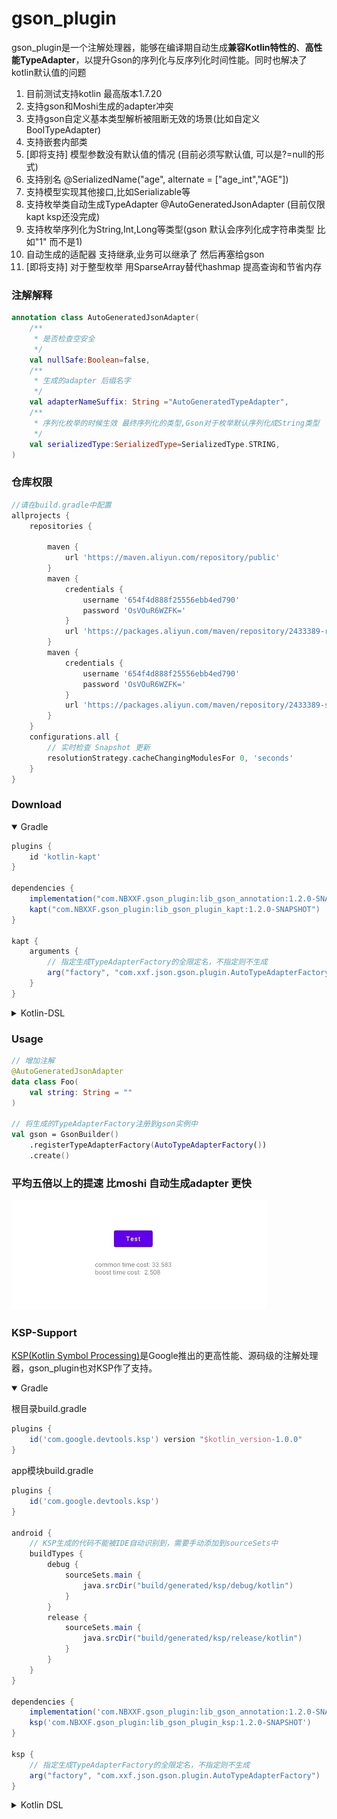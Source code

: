 # gson_plugin
gson_plugin是一个注解处理器，能够在编译期自动生成**兼容Kotlin特性的**、**高性能TypeAdapter**，以提升Gson的序列化与反序列化时间性能。同时也解决了kotlin默认值的问题
1. 目前测试支持kotlin 最高版本1.7.20
2. 支持gson和Moshi生成的adapter冲突
3. 支持gson自定义基本类型解析被阻断无效的场景(比如自定义BoolTypeAdapter)
4. 支持嵌套内部类
5. [即将支持] 模型参数没有默认值的情况 (目前必须写默认值, 可以是?=null的形式)
6. 支持别名  @SerializedName("age", alternate = ["age_int","AGE"])
7. 支持模型实现其他接口,比如Serializable等
8. 支持枚举类自动生成TypeAdapter @AutoGeneratedJsonAdapter (目前仅限kapt ksp还没完成)
9. 支持枚举序列化为String,Int,Long等类型(gson 默认会序列化成字符串类型 比如"1" 而不是1)
10. 自动生成的适配器 支持继承,业务可以继承了 然后再塞给gson
11. [即将支持] 对于整型枚举 用SparseArray替代hashmap 提高查询和节省内存
### 注解解释
```kotlin
annotation class AutoGeneratedJsonAdapter(
    /**
     * 是否检查空安全
     */
    val nullSafe:Boolean=false,
    /**
     * 生成的adapter 后缀名字
     */
    val adapterNameSuffix: String ="AutoGeneratedTypeAdapter",
    /**
     * 序列化枚举的时候生效 最终序列化的类型,Gson对于枚举默认序列化成String类型
     */
    val serializedType:SerializedType=SerializedType.STRING,
)

```
### 仓库权限
```groovy
//请在build.gradle中配置
allprojects {
    repositories {

        maven {
            url 'https://maven.aliyun.com/repository/public'
        }
        maven {
            credentials {
                username '654f4d888f25556ebb4ed790'
                password 'OsVOuR6WZFK='
            }
            url 'https://packages.aliyun.com/maven/repository/2433389-release-RMv0jP/'
        }
        maven {
            credentials {
                username '654f4d888f25556ebb4ed790'
                password 'OsVOuR6WZFK='
            }
            url 'https://packages.aliyun.com/maven/repository/2433389-snapshot-Kqt8ID/'
        }
    }
    configurations.all {
        // 实时检查 Snapshot 更新
        resolutionStrategy.cacheChangingModulesFor 0, 'seconds'
    }
}
```

### Download
<details open>
  <summary>Gradle</summary>

```groovy
plugins {
    id 'kotlin-kapt'
}

dependencies {
    implementation("com.NBXXF.gson_plugin:lib_gson_annotation:1.2.0-SNAPSHOT")
    kapt("com.NBXXF.gson_plugin:lib_gson_plugin_kapt:1.2.0-SNAPSHOT")
}

kapt {
    arguments {
        // 指定生成TypeAdapterFactory的全限定名，不指定则不生成
        arg("factory", "com.xxf.json.gson.plugin.AutoTypeAdapterFactory")
    }
}
```
</details>

<details close>
  <summary>Kotlin-DSL</summary>

```kotlin
plugins {
    kotlin("kapt")
}

dependencies {
    implementation("com.NBXXF.gson_plugin:lib_gson_annotation:1.2.0-SNAPSHOT")
    kapt("com.NBXXF.gson_plugin:lib_gson_plugin_kapt:1.2.0-SNAPSHOT")
}

kapt {
    arguments {
        // 指定生成TypeAdapterFactory的全限定名，不指定则不生成
        arg("factory", "com.xxf.json.gson.plugin.AutoTypeAdapterFactory")
    }
}
```
</details>

### Usage

```kotlin
// 增加注解
@AutoGeneratedJsonAdapter
data class Foo(
    val string: String = ""
)

// 将生成的TypeAdapterFactory注册到gson实例中
val gson = GsonBuilder()
    .registerTypeAdapterFactory(AutoTypeAdapterFactory())
    .create()
```

### 平均五倍以上的提速 比moshi 自动生成adapter 更快

![](img/compare.png)

### KSP-Support
[KSP(Kotlin Symbol Processing)](https://github.com/google/ksp)是Google推出的更高性能、源码级的注解处理器，gson_plugin也对KSP作了支持。

<details open>
  <summary>Gradle</summary>

根目录build.gradle

```groovy
plugins {
    id('com.google.devtools.ksp') version "$kotlin_version-1.0.0"
}
```

app模块build.gradle

```groovy
plugins {
    id('com.google.devtools.ksp')
}

android {
    // KSP生成的代码不能被IDE自动识别到，需要手动添加到sourceSets中
    buildTypes {
        debug {
            sourceSets.main {
                java.srcDir("build/generated/ksp/debug/kotlin")
            }
        }
        release {
            sourceSets.main {
                java.srcDir("build/generated/ksp/release/kotlin")
            }
        }
    }
}

dependencies {
    implementation('com.NBXXF.gson_plugin:lib_gson_annotation:1.2.0-SNAPSHOT')
    ksp('com.NBXXF.gson_plugin:lib_gson_plugin_ksp:1.2.0-SNAPSHOT')
}

ksp {
    // 指定生成TypeAdapterFactory的全限定名，不指定则不生成
    arg("factory", "com.xxf.json.gson.plugin.AutoTypeAdapterFactory")
}
```

</details>

<details close>
  <summary>Kotlin DSL</summary>

根目录下的build.gradle

```kotlin
plugins {
    kotlin("jvm")
    id("com.google.devtools.ksp") version "$kotlin_version-1.0.0"
}
```

app模块build.gradle

```kotlin
plugins {
    id("com.google.devtools.ksp")
}

android {
    // KSP生成的代码不能被IDE自动识别到，需要手动添加到sourceSets中
    buildTypes {
        getByName("debug") {
            sourceSets.getByName("main") {
                java.srcDir("build/generated/ksp/debug/kotlin")
            }
        }
        getByName("release") {
            sourceSets.getByName("main") {
                java.srcDir("build/generated/ksp/release/kotlin")
            }
        }
    }
}

dependencies {
    implementation('com.NBXXF.gson_plugin:lib_gson_annotation:1.2.0-SNAPSHOT')
    ksp('com.NBXXF.gson_plugin:lib_gson_plugin_ksp:1.2.0-SNAPSHOT')
}

ksp {
    // 指定生成TypeAdapterFactory的全限定名，不指定则不生成
    arg("factory", "com.xxf.json.gson.plugin.AutoTypeAdapterFactory")
}
```
</details>

